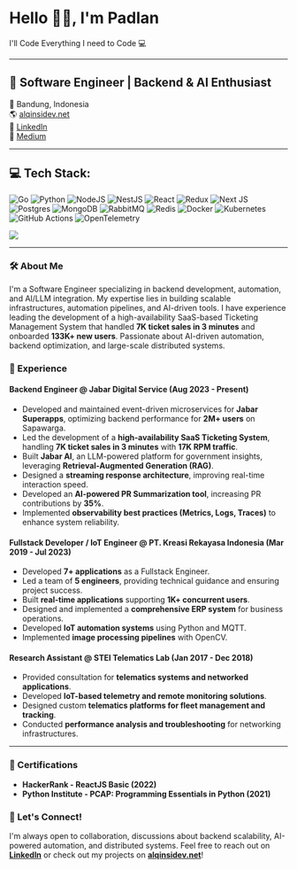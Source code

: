 # Hello 👋🏻, I'm Padlan
I'll Code Everything I need to Code 💻

---

## 🚀 Software Engineer | Backend & AI Enthusiast

📍 Bandung, Indonesia  
🌎 [alqinsidev.net](https://alqinsidev.net)  
🔹 [LinkedIn](https://linkedin.com/in/alqinsi)  
📕 [Medium](https://medium.com/@padlanalqinsi)



---

## 💻 Tech Stack:
![Go](https://img.shields.io/badge/go-%2300ADD8.svg?style=for-the-badge&logo=go&logoColor=white) ![Python](https://img.shields.io/badge/python-3670A0?style=for-the-badge&logo=python&logoColor=ffdd54) ![NodeJS](https://img.shields.io/badge/node.js-6DA55F?style=for-the-badge&logo=node.js&logoColor=white) ![NestJS](https://img.shields.io/badge/nestjs-%23E0234E.svg?style=for-the-badge&logo=nestjs&logoColor=white)  ![React](https://img.shields.io/badge/react-%2320232a.svg?style=for-the-badge&logo=react&logoColor=%2361DAFB) ![Redux](https://img.shields.io/badge/redux-%23593d88.svg?style=for-the-badge&logo=redux&logoColor=white) ![Next JS](https://img.shields.io/badge/Next-black?style=for-the-badge&logo=next.js&logoColor=white) ![Postgres](https://img.shields.io/badge/postgres-%23316192.svg?style=for-the-badge&logo=postgresql&logoColor=white) ![MongoDB](https://img.shields.io/badge/MongoDB-%234ea94b.svg?style=for-the-badge&logo=mongodb&logoColor=white) ![RabbitMQ](https://img.shields.io/badge/rabbitmq-%23FF6600.svg?style=for-the-badge&logo=rabbitmq&logoColor=white) ![Redis](https://img.shields.io/badge/redis-%23DC382D.svg?style=for-the-badge&logo=redis&logoColor=white) ![Docker](https://img.shields.io/badge/docker-%230db7ed.svg?style=for-the-badge&logo=docker&logoColor=white) ![Kubernetes](https://img.shields.io/badge/kubernetes-%23326ce5.svg?style=for-the-badge&logo=kubernetes&logoColor=white) ![GitHub Actions](https://img.shields.io/badge/github%20actions-%232671E5.svg?style=for-the-badge&logo=githubactions&logoColor=white) ![OpenTelemetry](https://img.shields.io/badge/OpenTelemetry-%23FAA61A.svg?style=for-the-badge&logo=opentelemetry&logoColor=white)

![](https://github-readme-stats.vercel.app/api/top-langs/?username=alqinsidev&theme=dark&hide_border=false&include_all_commits=false&count_private=false&layout=compact)

---


### 🛠 About Me
I'm a Software Engineer specializing in backend development, automation, and AI/LLM integration. My expertise lies in building scalable infrastructures, automation pipelines, and AI-driven tools. I have experience leading the development of a high-availability SaaS-based Ticketing Management System that handled **7K ticket sales in 3 minutes** and onboarded **133K+ new users**. Passionate about AI-driven automation, backend optimization, and large-scale distributed systems.

### 💼 Experience
#### **Backend Engineer** @ Jabar Digital Service (Aug 2023 - Present)
- Developed and maintained event-driven microservices for **Jabar Superapps**, optimizing backend performance for **2M+ users** on Sapawarga.
- Led the development of a **high-availability SaaS Ticketing System**, handling **7K ticket sales in 3 minutes** with **17K RPM traffic**.
- Built **Jabar AI**, an LLM-powered platform for government insights, leveraging **Retrieval-Augmented Generation (RAG)**.
- Designed a **streaming response architecture**, improving real-time interaction speed.
- Developed an **AI-powered PR Summarization tool**, increasing PR contributions by **35%**.
- Implemented **observability best practices (Metrics, Logs, Traces)** to enhance system reliability.

#### **Fullstack Developer / IoT Engineer** @ PT. Kreasi Rekayasa Indonesia (Mar 2019 - Jul 2023)
- Developed **7+ applications** as a Fullstack Engineer.
- Led a team of **5 engineers**, providing technical guidance and ensuring project success.
- Built **real-time applications** supporting **1K+ concurrent users**.
- Designed and implemented a **comprehensive ERP system** for business operations.
- Developed **IoT automation systems** using Python and MQTT.
- Implemented **image processing pipelines** with OpenCV.

#### **Research Assistant** @ STEI Telematics Lab (Jan 2017 - Dec 2018)
- Provided consultation for **telematics systems and networked applications**.
- Developed **IoT-based telemetry and remote monitoring solutions**.
- Designed custom **telematics platforms for fleet management and tracking**.
- Conducted **performance analysis and troubleshooting** for networking infrastructures.


---

### 📜 Certifications
- **HackerRank - ReactJS Basic (2022)**
- **Python Institute - PCAP: Programming Essentials in Python (2021)**

### 🚀 Let's Connect!
I'm always open to collaboration, discussions about backend scalability, AI-powered automation, and distributed systems. Feel free to reach out on **[LinkedIn](https://linkedin.com/in/alqinsi)** or check out my projects on **[alqinsidev.net](https://alqinsidev.net)**!

